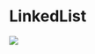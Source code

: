# LinkedList

![][image-1]

[image-1]:	https://raw.githubusercontent.com/zhangpengnian/ImageRepository/master/img/20191020143747.png